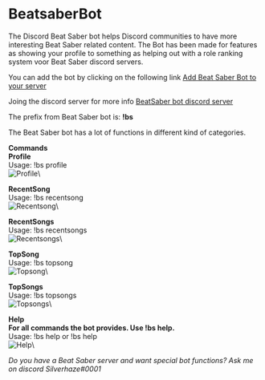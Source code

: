 # BeatsaberBot
The Discord Beat Saber bot helps Discord communities to have more interesting Beat Saber related content.
The Bot has been made for features as showing your profile to something as helping out with a role ranking system voor Beat Saber discord servers. 

You can add the bot by clicking on the following link [Add Beat Saber Bot to your server](https://discordapp.com/oauth2/authorize?&client_id=504633036902498314&scope=bot&permissions=0)

Joing the discord server for more info [BeatSaber bot discord server](https://discord.gg/S3D3Yyu)

The prefix from Beat Saber bot is: **!bs**

The Beat Saber bot has a lot of functions in different kind of categories.

**Commands**\
**Profile**\
Usage: !bs profile\
![Profile](https://i.imgur.com/i0OcN8l.png)\

**RecentSong**\
Usage: !bs recentsong\
![Recentsong](https://i.imgur.com/GhdXGt3.png)\

**RecentSongs**\
Usage: !bs recentsongs\
![Recentsongs](https://i.imgur.com/sOhCqnI.png)\

**TopSong**\
Usage: !bs topsong\
![Topsong](https://i.imgur.com/WenwI0I.png)\

**TopSongs**\
Usage: !bs topsongs\
![Topsongs](https://i.imgur.com/tzK7Kjt.png)\

**Help**\
**For all commands the bot provides. Use !bs help.**\
Usage: !bs help or !bs help <function name>\
![Help](https://i.imgur.com/s8Ax18o.png)\

*Do you have a Beat Saber server and want special bot functions? Ask me on discord Silverhaze#0001*
